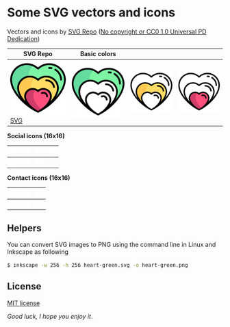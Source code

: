# Some SVG vectors and icons

Vectors and icons by <a href="https://www.svgrepo.com" target="_blank">SVG Repo</a> ([No copyright or CC0 1.0 Universal PD Dedication](https://www.svgrepo.com/page/licensing/))

|SVG Repo|Basic colors|||
| ----- | ---- | --- | -- |
|![heart-like SVG vector](./heart-like/heart-like-svgrepo-com.png)[SVG](https://www.svgrepo.com/svg/280331/heart-like)|![heart-green](./heart-like/heart-green.png)|![heart-yellow](./heart-like/heart-yellow.png)|![heart-red](./heart-like/heart-red.png)|

**Social icons (16x16)**

| ![Facebook](/icons/bg-white/inverse/social/facebook.png) | ![Instagram](/icons/bg-white/inverse/social/instagram.png) | ![LinkedIn](/icons/bg-white/inverse/social/linkedin.png) | ![Mastodon](/icons/bg-white/inverse/social/mastodon.png) |
| ---------------------------------- | ---------------------------------- | -------------------------------- | -------------------------------- |
| ![TikTok](/icons/bg-white/inverse/social/tiktok.png)       | ![Twitter-X](/icons/bg-white/inverse/social/twitter-x.png) | ![Youtube](/icons/bg-white/inverse/social/youtube.png)   |                                  |

**Contact icons (16x16)**

| ![envelope](/icons/bg-white/inverse/contact/envelope.png) | ![geo-alt](/icons/bg-white/inverse/contact/geo-alt.png)     | ![house](/icons/bg-white/inverse/contact/house.png) |
| --------------------------------------------------------- | ----------------------------------------------------------- | --------------------------------------------------- |
| ![phone](/icons/bg-white/inverse/contact/phone.png)       | ![telephone](/icons/bg-white/inverse/contact/telephone.png) |                                                     |

## Helpers

You can convert SVG images to PNG using the command line in Linux and Inkscape as following

```bash
$ inkscape -w 256 -h 256 heart-green.svg -o heart-green.png
```

## License

[MIT license](./LICENSE)


*Good luck, I hope you enjoy it*.